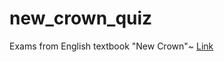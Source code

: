 # new_crown_quiz
Exams from English textbook "New Crown"~
[Link](https://hmdyt.github.io/new_crown_quiz/)
